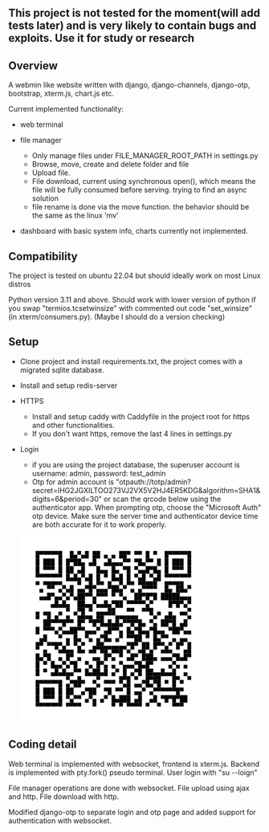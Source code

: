 ## This project is not tested for the moment(will add tests later) and is very likely to contain bugs and exploits. Use it for study or research

## Overview
A webmin like website written with django, django-channels, django-otp, 
bootstrap, xterm.js, chart.js etc.

Current implemented functionality: 
- web terminal
- file manager
  - Only manage files under FILE_MANAGER_ROOT_PATH in settings.py
  - Browse, move, create and delete folder and file
  - Upload file.
  - File download, current using synchronous open(), which means the file will be fully consumed before serving. trying to find an async solution
  - file rename is done via the move function. the behavior should be the same as the linux 'mv'

- dashboard with basic system info, charts currently not implemented.

## Compatibility
The project is tested on ubuntu 22.04 but should ideally work on most Linux distros

Python version 3.11 and above. Should work with lower version of python if you swap 
"termios.tcsetwinsize" with commented out code "set_winsize" (in xterm/consumers.py). (Maybe I should do a version checking)
## Setup
- Clone project and install requirements.txt, the project comes with a migrated sqlite database.
- Install and setup redis-server
- HTTPS
  - Install and setup caddy with Caddyfile in the project root for https and other functionalities.
  - If you don't want https, remove the last 4 lines in settings.py

- Login
  - if you are using the project database, the superuser account is username: admin, password: test_admin
  - Otp for admin account is "otpauth://totp/admin?secret=IHG2JGXILTOO273VJ2VX5V2HJ4ER5KDG&algorithm=SHA1&digits=6&period=30"
 or scan the qrcode below using the authenticator app. When prompting otp, choose the "Microsoft Auth" otp device.
Make sure the server time and authenticator device time are both accurate for it to work properly.
  
  ![Alt text](./imgs/localhost.svg)

## Coding detail
Web terminal is implemented with websocket, frontend is xterm.js. Backend is implemented with pty.fork()
pseudo terminal. User login with "su --loign"

File manager operations are done with websocket. File upload using ajax and http. File download with http.

Modified django-otp to separate login and otp page and added support for authentication with websocket.